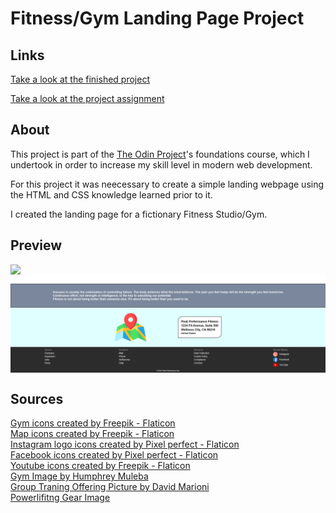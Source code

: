 # Fitness/Gym Landing Page Project

## Links
<a href="https://jonuzovic-muhamed.github.io/landing-page-gym/" target="_blank" rel="noopener noreferrer">Take a look at the finished project</a>

<a href="https://www.theodinproject.com/lessons/foundations-landing-page" target="_blank" rel="noopener noreferrer">Take a look at the project assignment</a>

## About
This project is part of the <a href="https://www.theodinproject.com" target="_blank" rel="noopener noreferrer">The Odin Project</a>'s foundations course, which I undertook in order to increase my skill level in modern web development.

For this project it was neecessary to create a simple landing webpage using the HTML and CSS knowledge learned prior to it.

I created the landing page for a fictionary Fitness Studio/Gym.

## Preview
<div style="display:flex; flex-direction:column; gap=0px">
    <img src="images/page-preview-1.png">
    <img src="images/page-preview-2.png">
</div>

## Sources
<a href="https://www.flaticon.com/free-icons/gym" title="gym icons" target="_blank" rel="noopener noreferrer">Gym icons created by Freepik - Flaticon</a><br>
<a href="https://www.flaticon.com/free-icons/map" title="map icons">Map icons created by Freepik - Flaticon</a><br>
<a href="https://www.flaticon.com/free-icons/instagram-logo" title="instagram logo icons">Instagram logo icons created by Pixel perfect - Flaticon</a><br>
<a href="https://www.flaticon.com/free-icons/facebook" title="facebook icons">Facebook icons created by Pixel perfect - Flaticon</a><br>
<a href="https://www.flaticon.com/free-icons/youtube" title="youtube icons">Youtube icons created by Freepik - Flaticon</a><br>
<a href="https://unsplash.com/photos/black-spin-exercise-bike-lot-LOA2mTj1vhc" target="_blank" rel="noopener noreferrer">Gym Image by Humphrey Muleba</a><br>
<a href="https://unsplash.com/photos/black-and-red-stationary-bikes-F_lns58a_ec?utm_content=creditShareLink&utm_medium=referral&utm_source=unsplash" target="_blank" rel="noopener noreferrer">Group Traning Offering Picture by David Marioni</a><br>
<a href="https://unsplash.com/photos/three-red-barbell-machines-5Kfpn0m0OB4?utm_content=creditShareLink&utm_medium=referral&utm_source=unsplash" target="_blank" rel="noopener noreferrer">Powerlifitng Gear Image</a><br>